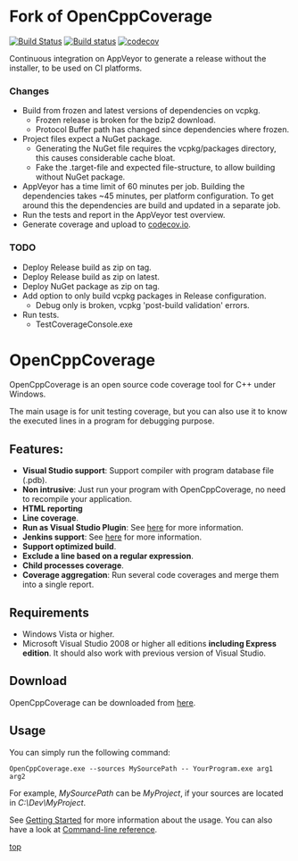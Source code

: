 <!-------------------------------------------------------------><a id="top"></a>
# Fork of OpenCppCoverage
<!----------------------------------------------------------------------------->
<!-- Badges -->
[![Build Status][Travis-badge]][Travis-link]
[![Build status][AppVeyor-badge]][AppVeyor-link]
[![codecov][Codecov-badge]][Codecov-link]
<!-- Description -->
Continuous integration on AppVeyor to generate a release without the installer,
to be used on CI platforms.

### Changes
- Build from frozen and latest versions of dependencies on vcpkg.
  - Frozen release is broken for the bzip2 download.
  - Protocol Buffer path has changed since dependencies where frozen.
- Project files expect a NuGet package.
  - Generating the NuGet file requires the vcpkg/packages directory,
    this causes considerable cache bloat.
  - Fake the .target-file and expected file-structure,
    to allow building without NuGet package.
- AppVeyor has a time limit of 60 minutes per job.
  Building the dependencies takes ~45 minutes, per platform configuration.
  To get around this the dependencies are build and updated in a separate job.
- Run the tests and report in the AppVeyor test overview.
- Generate coverage and upload to [codecov.io][Codecov-link].

### TODO
- Deploy Release build as zip on tag.
- Deploy Release build as zip on latest.
- Deploy NuGet package as zip on tag.
- Add option to only build vcpkg packages in Release configuration.
  - Debug only is broken, vcpkg 'post-build validation' errors.
- Run tests.
  - TestCoverageConsole.exe


<!----------------------------------------------------------------------------->
# OpenCppCoverage

OpenCppCoverage is an open source code coverage tool for C++ under Windows.

The main usage is for unit testing coverage, but you can also use it to know the executed lines in a program for debugging purpose.
## Features:
- **Visual Studio support**: Support compiler with program database file (.pdb).
- **Non intrusive**: Just run your program with OpenCppCoverage, no need to recompile your application.
- **HTML reporting**
- **Line coverage**.
- **Run as Visual Studio Plugin**: See [here](https://github.com/OpenCppCoverage/OpenCppCoveragePlugin) for more information.
- **Jenkins support**: See [here](https://github.com/OpenCppCoverage/OpenCppCoverage/wiki/Jenkins) for more information.
- **Support optimized build**.
- **Exclude a line based on a regular expression**.
- **Child processes coverage**.
- **Coverage aggregation**: Run several code coverages and merge them into a single report.
 
## Requirements
- Windows Vista or higher.
- Microsoft Visual Studio 2008 or higher all editions **including Express edition**. It should also work with previous version of Visual Studio.

## Download
OpenCppCoverage can be downloaded from [here](../../releases).

## Usage
You can simply run the following command:

```OpenCppCoverage.exe --sources MySourcePath -- YourProgram.exe arg1 arg2```

For example, *MySourcePath* can be *MyProject*, if your sources are located in *C:\Dev\MyProject*.

See [Getting Started](https://github.com/OpenCppCoverage/OpenCppCoverage/wiki) for more information about the usage.
You can also have a look at [Command-line reference](https://github.com/OpenCppCoverage/OpenCppCoverage/wiki/Command-line-reference).

<!----------------------------------------------------------------------------->
[top](#top)

[AppVeyor-badge]: https://ci.appveyor.com/api/projects/status/fuasqqstakl49tfb/branch/master?svg=true
[AppVeyor-link]:  https://ci.appveyor.com/project/Farwaykorse/opencppcoverage/branch/master
[Codecov-badge]:  https://codecov.io/gh/Farwaykorse/opencppcoverage/branch/master/graph/badge.svg
[Codecov-link]:   https://codecov.io/gh/Farwaykorse/opencppcoverage
[Travis-badge]:   https://travis-ci.com/Farwaykorse/opencppcoverage.svg?branch=master
[Travis-link]:    https://travis-ci.com/Farwaykorse/opencppcoverage/branches


